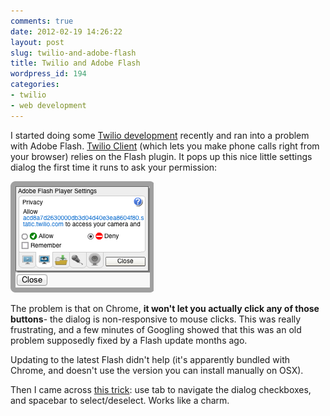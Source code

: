 ```yaml
---
comments: true
date: 2012-02-19 14:26:22
layout: post
slug: twilio-and-adobe-flash
title: Twilio and Adobe Flash
wordpress_id: 194
categories:
- twilio
- web development
---
```


I started doing some [Twilio development](http://www.twilio.com/api/sms) recently and ran into a problem with Adobe Flash. [Twilio Client](http://www.twilio.com/api/client) (which lets you make phone calls right from your browser) relies on the Flash plugin. It pops up this nice little settings dialog the first time it runs to ask your permission:

![image](/images/2012/02/flash.png)

The problem is that on Chrome, **it won't let you actually click any of those buttons**- the dialog is non-responsive to mouse clicks. This was really frustrating, and a few minutes of Googling showed that this was an old problem supposedly fixed by a Flash update months ago.

Updating to the latest Flash didn't help (it's apparently bundled with Chrome, and doesn't use the version you can install manually on OSX).

Then I came across [this trick](http://reviews.cnet.com/8301-13727_7-20090579-263/adobe-flash-update-fixes-unresponsive-settings-in-os-x-lion/): use tab to navigate the dialog checkboxes, and spacebar to select/deselect. Works like a charm.
